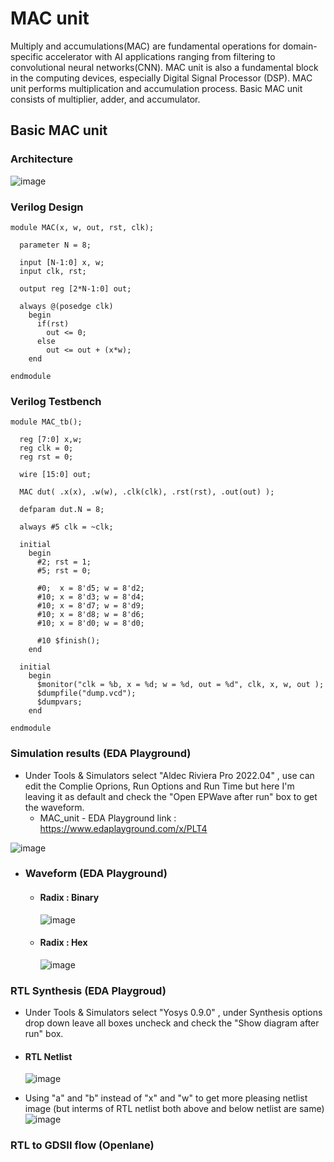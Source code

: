 # MAC unit

Multiply and accumulations(MAC) are fundamental operations for domain-specific accelerator with AI applications ranging from filtering to convolutional neural networks(CNN). MAC unit is also a fundamental block in the computing devices, especially Digital Signal Processor (DSP). MAC unit performs multiplication and accumulation process. Basic MAC unit consists of multiplier, adder, and accumulator.

## Basic MAC unit 
### Architecture
![image](https://user-images.githubusercontent.com/84563214/198866526-1f8e2293-02e3-47d5-9618-b0b13552ec1d.png)

### Verilog Design

    module MAC(x, w, out, rst, clk);

      parameter N = 8;

      input [N-1:0] x, w;
      input clk, rst;

      output reg [2*N-1:0] out;

      always @(posedge clk)
        begin
          if(rst)
            out <= 0;
          else
            out <= out + (x*w);
        end

    endmodule
      
### Verilog Testbench

    module MAC_tb();

      reg [7:0] x,w;
      reg clk = 0;
      reg rst = 0;

      wire [15:0] out;

      MAC dut( .x(x), .w(w), .clk(clk), .rst(rst), .out(out) );

      defparam dut.N = 8;

      always #5 clk = ~clk;

      initial
        begin
          #2; rst = 1;
          #5; rst = 0;

          #0;  x = 8'd5; w = 8'd2;
          #10; x = 8'd3; w = 8'd4;
          #10; x = 8'd7; w = 8'd9;
          #10; x = 8'd8; w = 8'd6;
          #10; x = 8'd0; w = 8'd0;

          #10 $finish();
        end

      initial
        begin
          $monitor("clk = %b, x = %d; w = %d, out = %d", clk, x, w, out );
          $dumpfile("dump.vcd");
          $dumpvars;
        end

    endmodule
    
### Simulation results (EDA Playground)
- Under Tools & Simulators select "Aldec Riviera Pro 2022.04" , use can edit the Complie Oprions, Run Options and Run Time but here I'm leaving it as default and check the "Open EPWave after run" box to get the waveform.
    - MAC_unit - EDA Playground link : https://www.edaplayground.com/x/PLT4

![image](https://user-images.githubusercontent.com/84563214/198867512-905e62b4-f7f0-4bd9-a1b6-831a0c2d41cc.png)

  - ### Waveform (EDA Playground)
    - #### Radix : Binary
      ![image](https://user-images.githubusercontent.com/84563214/198867565-a326dd26-d86f-404d-b08d-c271b7615f8a.png)
    
    - #### Radix : Hex    
      ![image](https://user-images.githubusercontent.com/84563214/198867658-aa461b80-3205-423b-af28-f3b224e758e8.png)

### RTL Synthesis (EDA Playgroud)
- Under Tools & Simulators select "Yosys 0.9.0" , under Synthesis options drop down leave all boxes uncheck and check the "Show diagram after run" box.
- #### RTL Netlist
    ![image](https://user-images.githubusercontent.com/84563214/198868542-89905fcd-89e3-4e79-8780-6e65e2e28cfd.png)

- Using "a" and "b" instead of "x" and "w" to get more pleasing netlist image (but interms of RTL netlist both above and below netlist are same)
    ![image](https://user-images.githubusercontent.com/84563214/198868797-6f3c77ce-d8a4-4b0c-a5ec-a90d53066f38.png)

### RTL to GDSII flow (Openlane)



